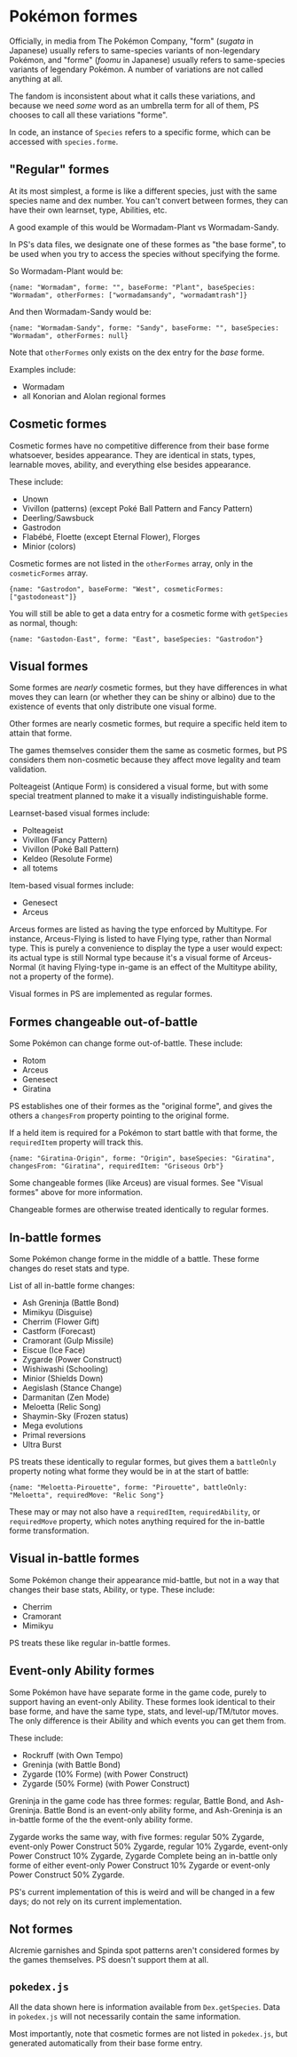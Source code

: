 Pokémon formes
==============

Officially, in media from The Pokémon Company, "form" (_sugata_ in Japanese) usually refers to same-species variants of non-legendary Pokémon, and "forme" (_foomu_ in Japanese) usually refers to same-species variants of legendary Pokémon. A number of variations are not called anything at all.

The fandom is inconsistent about what it calls these variations, and because we need _some_ word as an umbrella term for all of them, PS chooses to call all these variations "forme".

In code, an instance of `Species` refers to a specific forme, which can be accessed with `species.forme`.


"Regular" formes
----------------

At its most simplest, a forme is like a different species, just with the same species name and dex number. You can't convert between formes, they can have their own learnset, type, Abilities, etc.

A good example of this would be Wormadam-Plant vs Wormadam-Sandy.

In PS's data files, we designate one of these formes as "the base forme", to be used when you try to access the species without specifying the forme.

So Wormadam-Plant would be:

`{name: "Wormadam", forme: "", baseForme: "Plant", baseSpecies: "Wormadam", otherFormes: ["wormadamsandy", "wormadamtrash"]}`

And then Wormadam-Sandy would be:

`{name: "Wormadam-Sandy", forme: "Sandy", baseForme: "", baseSpecies: "Wormadam", otherFormes: null}`

Note that `otherFormes` only exists on the dex entry for the _base_ forme.

Examples include:

- Wormadam
- all Konorian and Alolan regional formes


Cosmetic formes
---------------

Cosmetic formes have no competitive difference from their base forme whatsoever, besides appearance. They are identical in stats, types, learnable moves, ability, and everything else besides appearance.

These include:

- Unown
- Vivillon (patterns) (except Poké Ball Pattern and Fancy Pattern)
- Deerling/Sawsbuck
- Gastrodon
- Flabébé, Floette (except Eternal Flower), Florges
- Minior (colors)

Cosmetic formes are not listed in the `otherFormes` array, only in the `cosmeticFormes` array.

`{name: "Gastrodon", baseForme: "West", cosmeticFormes: ["gastodoneast"]}`

You will still be able to get a data entry for a cosmetic forme with `getSpecies` as normal, though:

`{name: "Gastodon-East", forme: "East", baseSpecies: "Gastrodon"}`


Visual formes
-------------

Some formes are _nearly_ cosmetic formes, but they have differences in what moves they can learn (or whether they can be shiny or albino) due to the existence of events that only distribute one visual forme.

Other formes are nearly cosmetic formes, but require a specific held item to attain that forme.

The games themselves consider them the same as cosmetic formes, but PS considers them non-cosmetic because they affect move legality and team validation.

Polteageist (Antique Form) is considered a visual forme, but with some special treatment planned to make it a visually indistinguishable forme.

Learnset-based visual formes include:

- Polteageist
- Vivillon (Fancy Pattern)
- Vivillon (Poké Ball Pattern)
- Keldeo (Resolute Forme)
- all totems

Item-based visual formes include:

- Genesect
- Arceus

Arceus formes are listed as having the type enforced by Multitype. For instance, Arceus-Flying is listed to have Flying type, rather than Normal type. This is purely a convenience to display the type a user would expect: its actual type is still Normal type because it's a visual forme of Arceus-Normal (it having Flying-type in-game is an effect of the Multitype ability, not a property of the forme).

Visual formes in PS are implemented as regular formes.


Formes changeable out-of-battle
-------------------------------

Some Pokémon can change forme out-of-battle. These include:

- Rotom
- Arceus
- Genesect
- Giratina

PS establishes one of their formes as the "original forme", and gives the others a `changesFrom` property pointing to the original forme.

If a held item is required for a Pokémon to start battle with that forme, the `requiredItem` property will track this.

`{name: "Giratina-Origin", forme: "Origin", baseSpecies: "Giratina", changesFrom: "Giratina", requiredItem: "Griseous Orb"}`

Some changeable formes (like Arceus) are visual formes. See "Visual formes" above for more information.

Changeable formes are otherwise treated identically to regular formes.


In-battle formes
----------------

Some Pokémon change forme in the middle of a battle. These forme changes do reset stats and type.

List of all in-battle forme changes:

- Ash Greninja (Battle Bond)
- Mimikyu (Disguise)
- Cherrim (Flower Gift)
- Castform (Forecast)
- Cramorant (Gulp Missile)
- Eiscue (Ice Face)
- Zygarde (Power Construct)
- Wishiwashi (Schooling)
- Minior (Shields Down)
- Aegislash (Stance Change)
- Darmanitan (Zen Mode)
- Meloetta (Relic Song)
- Shaymin-Sky (Frozen status)
- Mega evolutions
- Primal reversions
- Ultra Burst

PS treats these identically to regular formes, but gives them a `battleOnly` property noting what forme they would be in at the start of battle:

`{name: "Meloetta-Pirouette", forme: "Pirouette", battleOnly: "Meloetta", requiredMove: "Relic Song"}`

These may or may not also have a `requiredItem`, `requiredAbility`, or `requiredMove` property, which notes anything required for the in-battle forme transformation.


Visual in-battle formes
-----------------------

Some Pokémon change their appearance mid-battle, but not in a way that changes their base stats, Ability, or type. These include:

- Cherrim
- Cramorant
- Mimikyu

PS treats these like regular in-battle formes.


Event-only Ability formes
-------------------------

Some Pokémon have have separate forme in the game code, purely to support having an event-only Ability. These formes look identical to their base forme, and have the same type, stats, and level-up/TM/tutor moves. The only difference is their Ability and which events you can get them from.

These include:

- Rockruff (with Own Tempo)
- Greninja (with Battle Bond)
- Zygarde (10% Forme) (with Power Construct)
- Zygarde (50% Forme) (with Power Construct)

Greninja in the game code has three formes: regular, Battle Bond, and Ash-Greninja. Battle Bond is an event-only ability forme, and Ash-Greninja is an in-battle forme of the the event-only ability forme.

Zygarde works the same way, with five formes: regular 50% Zygarde, event-only Power Construct 50% Zygarde, regular 10% Zygarde, event-only Power Construct 10% Zygarde, Zygarde Complete being an in-battle only forme of either event-only Power Construct 10% Zygarde or event-only Power Construct 50% Zygarde.

PS's current implementation of this is weird and will be changed in a few days; do not rely on its current implementation.


Not formes
----------

Alcremie garnishes and Spinda spot patterns aren't considered formes by the games themselves. PS doesn't support them at all.


`pokedex.js`
------------

All the data shown here is information available from `Dex.getSpecies`. Data in `pokedex.js` will not necessarily contain the same information.

Most importantly, note that cosmetic formes are not listed in `pokedex.js`, but generated automatically from their base forme entry.
